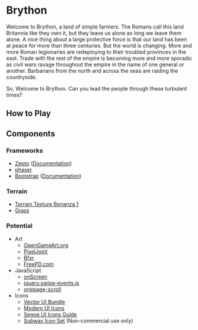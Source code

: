# Brython

Welcome to Brython, a land of simple farmers. The Romans call this land Britannia like they own it, but they leave us alone as
long we leave them alone. A nice thing about a large protective force is that our land has been at peace for more than three
centuries. But the world is changing. More and more Roman legionaries are redeploying to their troubled provinces in the east.
Trade with the rest of the empire is becoming more and more sporadic as civil wars ravage throughout the empire in the name of
one general or another. Barbarians from the north and across the seas are raiding the countryside.

So, Welcome to Brython. Can you lead the people through these turbulent times?

## How to Play

## Components

### Frameworks

* [Zepto](https://github.com/madrobby/zepto) ([Documentation](http://zeptojs.com))
* [phaser](https://github.com/photonstorm/phaser)
* [Bootstrap](https://github.com/twbs/bootstrap) ([Documentation](http://getbootstrap.com))

### Terrain

* [Terrain Texture Bonanza 1](http://poopgoblyn.deviantart.com/art/Terrain-Texture-Bonanza-1-114003795)
* [Grass](http://seamlesstextures.deviantart.com/art/Grass-texture-seamless-393181884)

### Potential
* Art
  * [OpenGameArt.org](http://opengameart.org/)
  * [PixelJoint](http://www.pixeljoint.com/)
  * [Bfxr](http://www.bfxr.net/)
  * [FreePD.com](http://freepd.com/)
* JavaScript
  * [onScreen](https://github.com/silvestreh/onScreen)
  * [jquery.swipe-events.js](https://github.com/eikes/jquery.swipe-events.js)
  * [onepage-scroll](https://github.com/peachananr/onepage-scroll)
* Icons
  * [Vector UI Bundle](http://dribbble.com/shots/400160-Vector-UI-Bundle)
  * [Modern UI Icons](http://designerfirst.com/icon-sets/modern-ui-icons/)
  * [Segoe UI Icons Guide](http://msdn.microsoft.com/en-us/library/windows/apps/jj841126.aspx)
  * [Subway Icon Set](http://subway.pixle.pl/) (Non-commercial use only)
